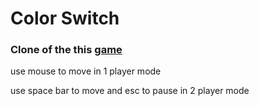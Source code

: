 # Color Switch

### Clone of the this [game](https://colorswitch.co/)

use mouse to move in 1 player mode

use space bar to move and esc to pause in 2 player mode
